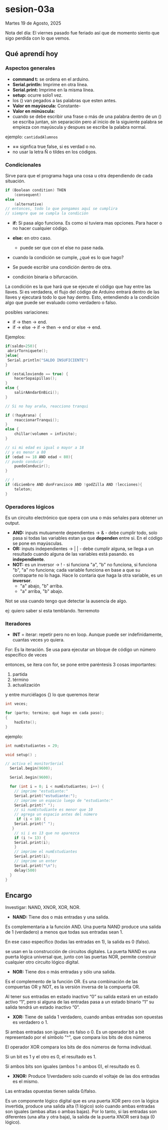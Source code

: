 # sesion-03a

Martes 19 de Agosto, 2025

Nota del día: El viernes pasado fue feriado así que de momento siento que sigo perdida con lo que vemos. 

## Qué aprendí hoy

### Aspectos generales

- **command t:** se ordena en el arduino.
- **Serial.println:** Imprime en otra línea.
- **Serial.print:** Imprime en la misma línea.
- **setup:** ocurre solo1 vez.
- los () van pegados a las palabras que esten antes.
- **Valor en mayúscula:** Constante-
- **Valor en minúscula:**
- cuando se debe escribir una frase o más de una palabra dentro de un () se escriba juntan, sin separación pero al inicio de la siguiente palabra se empieza con mayúscula y despues se escribe la palabra normal.

ejemplo: `cantidadAlumnos`

- **==** signfica true false, si es verdad o no.
- no usar la letra Ñ o tildes en los códigos. 

### Condicionales

Sirve para que el programa haga una cosa u otra dependiendo de cada situación.

```cpp
if (Boolean condition) THEN
    (consequent)
else
    (alternative)
// entonces, todo lo que pongamos aquí se cumplira
// siempre que se cumpla la condición
```

- **if:** Si pasa algo funciona. Es como si tuviera mas opciones. Para hacer o no hacer cualquier código.
- **else:** en otro caso. 
    - puede ser que con el else no pase nada. 
    
- cuando la condición se cumple, ¿qué es lo que hago?
- Se puede escribir una condición dentro de otra.
- condición binaria o bifurcación.

La condición es la que hará que se ejecute el código que hay entre las llaves. Si es verdadera, el flujo del código de Arduino entrará dentro de las llaves y ejecutará todo lo que hay dentro. Esto, entendiendo a la condición algo que puede ser evaluado como verdadero o falso. 

posibles variaciones: 
- if -> then -> end.
- if -> else -> if -> then -> end or else -> end.

Ejemplos: 

```cpp
if(saldo>250){
 abrirTorniquete();
}else{
 Serial.println("SALDO INSUFICIENTE")
} 
```

```cpp
if (estaLloviendo == true) {
    hacerSopaipillas();
}
else {
    salirAAndarEnBici();
}
```

```cpp
// Si no hay araña, reacciono tranqui

if (!hayArana) {
    reaccionarTranqui();
}
else {
    chillar(volumen = infinito);
}
```

```cpp
// si mi edad es igual o mayor a 18
// y es menor a 80
if (edad >= 18 AND edad < 80){
// puedo conducir
    puedoConducir();
}
```

```cpp
// !
if (diciembre AND donFrancisco AND !godZilla AND !lecciones){
    teleton;
}
```

### Operadores lógicos

Es un circuito electrónico que opera con una o más señales para obtener un output.

- **AND:** inputs mutuamente dependientes -> & - debe cumplir todo, solo pasa si todas las variables estan ya que **dependen** entre si. En el código se pone en mayúsculas.
- **OR:** inputs independientes -> | | - debe cumplir alguna, se llega a un resultado cuando alguna de las variables está pasando. es **independiente**. 
- **NOT:** es un inversor -> ! - si funciona "a", "b" no funciona, si funciona "b", "a" no funciona; cada variable funciona en base a que su contraparte no lo haga. Hace lo contaria que haga la otra variable, es un **inversor**. 
   - "a" abajo, "b" arriba.
   - "a" arriba, "b" abajo.
     
Not se usa cuando tengo que detectar la ausencia de algo. 

ej: quiero saber si esta temblando.
!terremoto  

### Iteradores

- **INT** = iterar: repetir pero no en loop. Aunque puede ser indefinidamente, cuantas veces yo quiera. 

For: Es la iteración. Se usa para ejecutar un bloque de código un número específico de veces

entonces, se itera con for, se pone entre paréntesis 3 cosas importantes:

1. partida
2. término
3. actualización

y entre murciélagos {} lo que queremos iterar

```cpp
int veces;

for (parto; termino; qué hago en cada paso);
{
    hazEsto();
} 
```
ejemplo: 

```cpp
int numEstudiantes = 29;

void setup() ;

// activa el monitorSerial 
  Serial.begin(9600);

  Serial.begin(9600);

  for (int i = 0; i < numEstudiantes; i++) {
    // imprime "estudiante:"
    Serial.print("estudiante:");
    // imprime un espacio luego de "estudiante:"
    Serial.print(" ");
    // si numEstudiante es menor que 10
    // agrega un espacio antes del número
     if (i < 10) {
    Serial.print(" ");
   }
    // si i es 13 que no aparezca
    if (i != 13) {
    Serial.print(i);
    }
    // imprime el numEstudiantes
    Serial.print(i);
    // imprime un enter
    Serial.print("\n");
    delay(500)
  }
}
```

## Encargo 

Investigar: NAND, XNOR, XOR, NOR. 

- **NAND:** Tiene dos o más entradas y una salida.

Es complementaria a la función AND. Una puerta NAND produce una salida de 1 (verdadero) a menos que todas sus entradas sean 1. 

En ese caso específico (todas las entradas en 1), la salida es 0 (falso). 

se usan en la construcción de circuitos digitales. La puerta NAND es una puerta lógica universal que, junto con las puertas NOR, permite construir cualquier otro circuito lógico digital.


- **NOR:** Tiene dos o más entradas y sólo una salida.

Es el complemento de la función OR. Es una combinación de las compuertas OR y NOT, es la versión inversa de la compuerta OR.

Al tener sus entradas en estado inactivo “0” su salida estará en un estado activo “1”, pero si alguna de las entradas pasa a un estado binario “1” su salida tendrá un estado inactivo “0”.

- **XOR:** Tiene de salida 1 verdadero, cuando ambas entradas son opuestas es verdadero o 1.

Si ambas entradas son iguales es falso o 0. Es un operador bit a bit representado por el símbolo "^", que compara los bits de dos números

El operador XOR compara los bits de dos números de forma individual.

Si un bit es 1 y el otro es 0, el resultado es 1.

Si ambos bits son iguales (ambos 1 o ambos 0), el resultado es 0.

- **XNOR:** Produce 1/verdadero solo cuando el voltaje de las dos entradas es el mismo.

Las entradas opuestas tienen salida 0/falso. 

Es un componente lógico digital que es una puerta XOR pero con la lógica invertida, produce una salida alta (1 lógico) solo cuando ambas entradas son iguales (ambas altas o ambas bajas). Por lo tanto, si las entradas son diferentes (una alta y otra baja), la salida de la puerta XNOR será baja (0 lógico).
